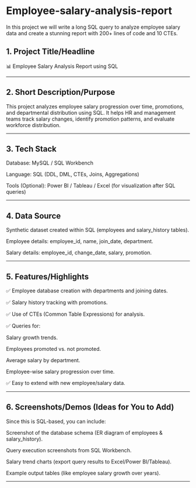 # Employee-salary-analysis-report
In this project we will write a long SQL query to analyze employee salary data and create a stunning report with 200+ lines of code and 10 CTEs.

## 1. Project Title/Headline

📊 Employee Salary Analysis Report using SQL


---

## 2. Short Description/Purpose

This project analyzes employee salary progression over time, promotions, and departmental distribution using SQL. It helps HR and management teams track salary changes, identify promotion patterns, and evaluate workforce distribution.


---

## 3. Tech Stack

Database: MySQL / SQL Workbench

Language: SQL (DDL, DML, CTEs, Joins, Aggregations)

Tools (Optional): Power BI / Tableau / Excel (for visualization after SQL queries)



---

## 4. Data Source

Synthetic dataset created within SQL (employees and salary_history tables).

Employee details: employee_id, name, join_date, department.

Salary details: employee_id, change_date, salary, promotion.



---

## 5. Features/Highlights

✅ Employee database creation with departments and joining dates.

✅ Salary history tracking with promotions.

✅ Use of CTEs (Common Table Expressions) for analysis.

✅ Queries for:

Salary growth trends.

Employees promoted vs. not promoted.

Average salary by department.

Employee-wise salary progression over time.


✅ Easy to extend with new employee/salary data.



---

## 6. Screenshots/Demos (Ideas for You to Add)

Since this is SQL-based, you can include:

Screenshot of the database schema (ER diagram of employees & salary_history).

Query execution screenshots from SQL Workbench.

Salary trend charts (export query results to Excel/Power BI/Tableau).

Example output tables (like employee salary growth over years).



---
